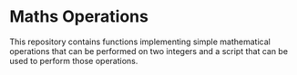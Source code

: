 Maths Operations
================

This repository contains functions implementing simple mathematical operations that can be
performed on two integers and a script that can be used to perform those operations.
